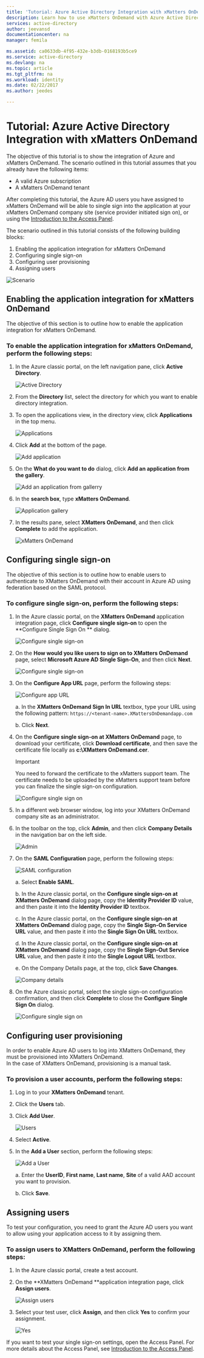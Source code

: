 ```yaml
---
title: 'Tutorial: Azure Active Directory Integration with xMatters OnDemand | Microsoft Docs'
description: Learn how to use xMatters OnDemand with Azure Active Directory to enable single sign-on, automated provisioning, and more!
services: active-directory
author: jeevansd
documentationcenter: na
manager: femila

ms.assetid: ca0633db-4f95-432e-b3db-0168193b5ce9
ms.service: active-directory
ms.devlang: na
ms.topic: article
ms.tgt_pltfrm: na
ms.workload: identity
ms.date: 02/22/2017
ms.author: jeedes

---
```

# Tutorial: Azure Active Directory Integration with xMatters OnDemand
The objective of this tutorial is to show the integration of Azure and xMatters OnDemand. The scenario outlined in this tutorial assumes that you already have the following items:

* A valid Azure subscription
* A xMatters OnDemand tenant

After completing this tutorial, the Azure AD users you have assigned to xMatters OnDemand will be able to single sign into the application at your xMatters OnDemand company site (service provider initiated sign on), or using the [Introduction to the Access Panel](active-directory-saas-access-panel-introduction.md).

The scenario outlined in this tutorial consists of the following building blocks:

1. Enabling the application integration for xMatters OnDemand
2. Configuring single sign-on
3. Configuring user provisioning
4. Assigning users

![Scenario](./media/active-directory-saas-xmatters-ondemand-tutorial/IC776788.png "Scenario")

## Enabling the application integration for xMatters OnDemand
The objective of this section is to outline how to enable the application integration for xMatters OnDemand.

### To enable the application integration for xMatters OnDemand, perform the following steps:
1. In the Azure classic portal, on the left navigation pane, click **Active Directory**.
   
    ![Active Directory](./media/active-directory-saas-xmatters-ondemand-tutorial/IC700993.png "Active Directory")

2. From the **Directory** list, select the directory for which you want to enable directory integration.

3. To open the applications view, in the directory view, click **Applications** in the top menu.
   
    ![Applications](./media/active-directory-saas-xmatters-ondemand-tutorial/IC700994.png "Applications")

4. Click **Add** at the bottom of the page.
   
    ![Add application](./media/active-directory-saas-xmatters-ondemand-tutorial/IC749321.png "Add application")

5. On the **What do you want to do** dialog, click **Add an application from the gallery**.
   
    ![Add an application from gallerry](./media/active-directory-saas-xmatters-ondemand-tutorial/IC749322.png "Add an application from gallerry")

6. In the **search box**, type **xMatters OnDemand**.
   
    ![Application gallery](./media/active-directory-saas-xmatters-ondemand-tutorial/IC776789.png "Application gallery")

7. In the results pane, select **XMatters OnDemand**, and then click **Complete** to add the application.
   
    ![xMatters OnDemand](./media/active-directory-saas-xmatters-ondemand-tutorial/IC776790.png "xMatters OnDemand")

## Configuring single sign-on
The objective of this section is to outline how to enable users to authenticate to XMatters OnDemand with their account in Azure AD using federation based on the SAML protocol.

### To configure single sign-on, perform the following steps:
1. In the Azure classic portal, on the **XMatters OnDemand** application integration page, click **Configure single sign-on** to open the **Configure Single Sign On ** dialog.
   
    ![Configure single sign-on](./media/active-directory-saas-xmatters-ondemand-tutorial/IC776791.png "Configure single sign-on")

2. On the **How would you like users to sign on to XMatters OnDemand** page, select **Microsoft Azure AD Single Sign-On**, and then click **Next**.
   
    ![Configure single sign-on](./media/active-directory-saas-xmatters-ondemand-tutorial/IC776792.png "Configure single sign-on")

3. On the **Configure App URL** page, perform the following steps:
   
    ![Configure app URL](./media/active-directory-saas-xmatters-ondemand-tutorial/IC776793.png "Configure app URL")
   
    a. In the **XMatters OnDemand Sign In URL** textbox, type your URL using the following pattern: `https://<tenant-name>.XMattersOnDemandapp.com`
   
    b. Click **Next**.

4. On the **Configure single sign-on at XMatters OnDemand** page, to download your certificate, click **Download certificate**, and then save the certificate file locally as **c:\\XMatters OnDemand.cer**.
   
    > [!IMPORTANT]
    > You need to forward the certificate to the xMatters support team. The certificate needs to be uploaded by the xMatters support team before you can finalize the single sign-on configuration.
    > 
    > 
   
    ![Configure single sign on](./media/active-directory-saas-xmatters-ondemand-tutorial/IC776794.png "Configure single sign on")

5. In a different web browser window, log into your XMatters OnDemand company site as an administrator.

6. In the toolbar on the top, click **Admin**, and then click **Company Details** in the navigation bar on the left side.
   
    ![Admin](./media/active-directory-saas-xmatters-ondemand-tutorial/IC776795.png "Admin")

7. On the **SAML Configuration** page, perform the following steps:
   
    ![SAML configuration](./media/active-directory-saas-xmatters-ondemand-tutorial/IC776796.png "SAML configuration")
   
    a. Select **Enable SAML**.
   
    b. In the Azure classic portal, on the **Configure single sign-on at XMatters OnDemand** dialog page, copy the **Identity Provider ID** value, and then paste it into the **Identity Provider ID** textbox.
   
    c. In the Azure classic portal, on the **Configure single sign-on at XMatters OnDemand** dialog page, copy the **Single Sign-On Service URL** value, and then paste it into the **Single Sign On URL** textbox.
   
    d. In the Azure classic portal, on the **Configure single sign-on at XMatters OnDemand** dialog page, copy the **Single Sign-Out Service URL** value, and then paste it into the **Single Logout URL** textbox.
   
    e. On the Company Details page, at the top, click **Save Changes**.
    
    ![Company details](./media/active-directory-saas-xmatters-ondemand-tutorial/IC776797.png "Company details")

8. On the Azure classic portal, select the single sign-on configuration confirmation, and then click **Complete** to close the **Configure Single Sign On** dialog.
   
    ![Configure single sign on](./media/active-directory-saas-xmatters-ondemand-tutorial/IC776798.png "Configure single sign on")

## Configuring user provisioning
In order to enable Azure AD users to log into XMatters OnDemand, they must be provisioned into XMatters OnDemand.  
In the case of XMatters OnDemand, provisioning is a manual task.

### To provision a user accounts, perform the following steps:
1. Log in to your **XMatters OnDemand** tenant.

2. Click the **Users** tab.

3. Click **Add User**.
  
    ![Users](./media/active-directory-saas-xmatters-ondemand-tutorial/IC781048.png "Users")

4. Select **Active**.

5. In the **Add a User** section, perform the following steps:
   
    ![Add a User](./media/active-directory-saas-xmatters-ondemand-tutorial/IC781049.png "Add a User")
   
    a. Enter the **UserID**, **First name**, **Last name**, **Site** of a valid AAD account you want to provision.
    
    b. Click **Save**.


## Assigning users
To test your configuration, you need to grant the Azure AD users you want to allow using your application access to it by assigning them.

### To assign users to XMatters OnDemand, perform the following steps:
1. In the Azure classic portal, create a test account.

2. On the **XMatters OnDemand **application integration page, click **Assign users**.
   
    ![Assign users](./media/active-directory-saas-xmatters-ondemand-tutorial/IC776799.png "Assign users")

3. Select your test user, click **Assign**, and then click **Yes** to confirm your assignment.
   
    ![Yes](./media/active-directory-saas-xmatters-ondemand-tutorial/IC767830.png "Yes")

If you want to test your single sign-on settings, open the Access Panel. For more details about the Access Panel, see [Introduction to the Access Panel](active-directory-saas-access-panel-introduction.md).

